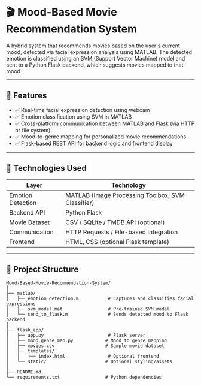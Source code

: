 # 🎬 Mood-Based Movie Recommendation System

A hybrid system that recommends movies based on the user's current mood, detected via facial expression analysis using MATLAB. The detected emotion is classified using an SVM (Support Vector Machine) model and sent to a Python Flask backend, which suggests movies mapped to that mood.

---

## 📌 Features

- ✅ Real-time facial expression detection using webcam
- ✅ Emotion classification using SVM in MATLAB
- ✅ Cross-platform communication between MATLAB and Flask (via HTTP or file system)
- ✅ Mood-to-genre mapping for personalized movie recommendations
- ✅ Flask-based REST API for backend logic and frontend display

---

## 🔧 Technologies Used

| Layer         | Technology         |
|---------------|--------------------|
| Emotion Detection | MATLAB (Image Processing Toolbox, SVM Classifier) |
| Backend API   | Python Flask       |
| Movie Dataset | CSV / SQLite / TMDB API (optional) |
| Communication | HTTP Requests / File-based Integration |
| Frontend      | HTML, CSS (optional Flask template) |

---

## 📁 Project Structure

```plaintext
Mood-Based-Movie-Recommendation-System/
│
├── matlab/
│   ├── emotion_detection.m           # Captures and classifies facial expressions
│   ├── svm_model.mat                 # Pre-trained SVM model
│   └── send_to_flask.m               # Sends detected mood to Flask backend
│
├── flask_app/
│   ├── app.py                        # Flask server
│   ├── mood_genre_map.py            # Mood to genre mapping
│   ├── movies.csv                   # Sample movie dataset
│   ├── templates/
│   │   └── index.html                # Optional frontend
│   └── static/                      # Optional styling/assets
│
├── README.md
└── requirements.txt                 # Python dependencies
